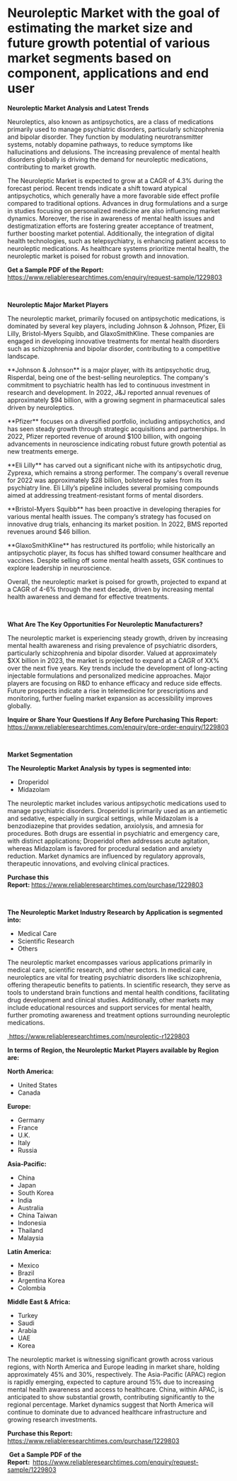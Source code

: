 <p><h1>Neuroleptic Market with the goal of estimating the market size and future growth potential of various market segments based on component, applications and end user</h1></p><p><strong>Neuroleptic Market Analysis and Latest Trends</strong></p>
<p><p>Neuroleptics, also known as antipsychotics, are a class of medications primarily used to manage psychiatric disorders, particularly schizophrenia and bipolar disorder. They function by modulating neurotransmitter systems, notably dopamine pathways, to reduce symptoms like hallucinations and delusions. The increasing prevalence of mental health disorders globally is driving the demand for neuroleptic medications, contributing to market growth.</p><p>The Neuroleptic Market is expected to grow at a CAGR of 4.3% during the forecast period. Recent trends indicate a shift toward atypical antipsychotics, which generally have a more favorable side effect profile compared to traditional options. Advances in drug formulations and a surge in studies focusing on personalized medicine are also influencing market dynamics. Moreover, the rise in awareness of mental health issues and destigmatization efforts are fostering greater acceptance of treatment, further boosting market potential. Additionally, the integration of digital health technologies, such as telepsychiatry, is enhancing patient access to neuroleptic medications. As healthcare systems prioritize mental health, the neuroleptic market is poised for robust growth and innovation.</p></p>
<p><strong>Get a Sample PDF of the Report:&nbsp;</strong> <a href="https://www.reliableresearchtimes.com/enquiry/request-sample/1229803?utm_campaign=2216&utm_medium=2&utm_source=Github&utm_content=ia&utm_term=19042025&utm_id=neuroleptic">https://www.reliableresearchtimes.com/enquiry/request-sample/1229803</a></p>
<p>&nbsp;</p>
<p><strong>Neuroleptic Major Market Players</strong></p>
<p><p>The neuroleptic market, primarily focused on antipsychotic medications, is dominated by several key players, including Johnson & Johnson, Pfizer, Eli Lilly, Bristol-Myers Squibb, and GlaxoSmithKline. These companies are engaged in developing innovative treatments for mental health disorders such as schizophrenia and bipolar disorder, contributing to a competitive landscape.</p><p>**Johnson & Johnson** is a major player, with its antipsychotic drug, Risperdal, being one of the best-selling neuroleptics. The company's commitment to psychiatric health has led to continuous investment in research and development. In 2022, J&J reported annual revenues of approximately $94 billion, with a growing segment in pharmaceutical sales driven by neuroleptics.</p><p>**Pfizer** focuses on a diversified portfolio, including antipsychotics, and has seen steady growth through strategic acquisitions and partnerships. In 2022, Pfizer reported revenue of around $100 billion, with ongoing advancements in neuroscience indicating robust future growth potential as new treatments emerge.</p><p>**Eli Lilly** has carved out a significant niche with its antipsychotic drug, Zyprexa, which remains a strong performer. The company's overall revenue for 2022 was approximately $28 billion, bolstered by sales from its psychiatry line. Eli Lilly’s pipeline includes several promising compounds aimed at addressing treatment-resistant forms of mental disorders.</p><p>**Bristol-Myers Squibb** has been proactive in developing therapies for various mental health issues. The company’s strategy has focused on innovative drug trials, enhancing its market position. In 2022, BMS reported revenues around $46 billion.</p><p>**GlaxoSmithKline** has restructured its portfolio; while historically an antipsychotic player, its focus has shifted toward consumer healthcare and vaccines. Despite selling off some mental health assets, GSK continues to explore leadership in neuroscience.</p><p>Overall, the neuroleptic market is poised for growth, projected to expand at a CAGR of 4-6% through the next decade, driven by increasing mental health awareness and demand for effective treatments.</p></p>
<p>&nbsp;</p>
<p><strong>What Are The Key Opportunities For Neuroleptic Manufacturers?</strong></p>
<p><p>The neuroleptic market is experiencing steady growth, driven by increasing mental health awareness and rising prevalence of psychiatric disorders, particularly schizophrenia and bipolar disorder. Valued at approximately $XX billion in 2023, the market is projected to expand at a CAGR of XX% over the next five years. Key trends include the development of long-acting injectable formulations and personalized medicine approaches. Major players are focusing on R&D to enhance efficacy and reduce side effects. Future prospects indicate a rise in telemedicine for prescriptions and monitoring, further fueling market expansion as accessibility improves globally.</p></p>
<p><strong>Inquire or Share Your Questions If Any Before Purchasing This Report:</strong> <a href="https://www.reliableresearchtimes.com/enquiry/pre-order-enquiry/1229803?utm_campaign=2216&utm_medium=2&utm_source=Github&utm_content=ia&utm_term=19042025&utm_id=neuroleptic">https://www.reliableresearchtimes.com/enquiry/pre-order-enquiry/1229803</a></p>
<p>&nbsp;</p>
<p><strong>Market Segmentation</strong></p>
<p><strong>The Neuroleptic Market Analysis by types is segmented into:</strong></p>
<p><ul><li>Droperidol</li><li>Midazolam</li></ul></p>
<p><p>The neuroleptic market includes various antipsychotic medications used to manage psychiatric disorders. Droperidol is primarily used as an antiemetic and sedative, especially in surgical settings, while Midazolam is a benzodiazepine that provides sedation, anxiolysis, and amnesia for procedures. Both drugs are essential in psychiatric and emergency care, with distinct applications; Droperidol often addresses acute agitation, whereas Midazolam is favored for procedural sedation and anxiety reduction. Market dynamics are influenced by regulatory approvals, therapeutic innovations, and evolving clinical practices.</p></p>
<p><strong>Purchase this Report:&nbsp;</strong><a href="https://www.reliableresearchtimes.com/purchase/1229803?utm_campaign=2216&utm_medium=2&utm_source=Github&utm_content=ia&utm_term=19042025&utm_id=neuroleptic">https://www.reliableresearchtimes.com/purchase/1229803</a></p>
<p>&nbsp;</p>
<p><strong>The Neuroleptic Market Industry Research by Application is segmented into:</strong></p>
<p><ul><li>Medical Care</li><li>Scientific Research</li><li>Others</li></ul></p>
<p><p>The neuroleptic market encompasses various applications primarily in medical care, scientific research, and other sectors. In medical care, neuroleptics are vital for treating psychiatric disorders like schizophrenia, offering therapeutic benefits to patients. In scientific research, they serve as tools to understand brain functions and mental health conditions, facilitating drug development and clinical studies. Additionally, other markets may include educational resources and support services for mental health, further promoting awareness and treatment options surrounding neuroleptic medications.</p></p>
<p><a href="https://www.reliableresearchtimes.com/neuroleptic-r1229803?utm_campaign=2216&utm_medium=2&utm_source=Github&utm_content=ia&utm_term=19042025&utm_id=neuroleptic">&nbsp;https://www.reliableresearchtimes.com/neuroleptic-r1229803</a></p>
<p><strong>In terms of Region, the Neuroleptic Market Players available by Region are:</strong></p>
<p>
    <p> <strong> North America: </strong>
        <ul>
            <li>United States</li>
            <li>Canada</li>
        </ul>
        </p> 
    <p> <strong> Europe: </strong>
        <ul>
            <li>Germany</li>
            <li>France</li>
            <li>U.K.</li>
            <li>Italy</li>
            <li>Russia</li>
        </ul>
        </p> 
    <p> <strong> Asia-Pacific: </strong>
        <ul>
            <li>China</li>
            <li>Japan</li>
            <li>South Korea</li>
            <li>India</li>
            <li>Australia</li>
            <li>China Taiwan</li>
            <li>Indonesia</li>
            <li>Thailand</li>
            <li>Malaysia</li>
        </ul>
        </p> 
    <p> <strong> Latin America: </strong>
        <ul>
            <li>Mexico</li>
            <li>Brazil</li>
            <li>Argentina Korea</li>
            <li>Colombia</li>
        </ul>
        </p> 
    <p> <strong> Middle East & Africa: </strong>
        <ul>
            <li>Turkey</li>
            <li>Saudi</li>
            <li>Arabia</li>
            <li>UAE</li>
            <li>Korea</li>
        </ul>
    </p>
    </p>
<p><p>The neuroleptic market is witnessing significant growth across various regions, with North America and Europe leading in market share, holding approximately 45% and 30%, respectively. The Asia-Pacific (APAC) region is rapidly emerging, expected to capture around 15% due to increasing mental health awareness and access to healthcare. China, within APAC, is anticipated to show substantial growth, contributing significantly to the regional percentage. Market dynamics suggest that North America will continue to dominate due to advanced healthcare infrastructure and growing research investments.</p></p>
<p><strong>Purchase this Report: </strong><a href="https://www.reliableresearchtimes.com/purchase/1229803?utm_campaign=2216&utm_medium=2&utm_source=Github&utm_content=ia&utm_term=19042025&utm_id=neuroleptic">https://www.reliableresearchtimes.com/purchase/1229803</a></p>
<p>&nbsp;<strong>Get a Sample PDF of the Report:&nbsp;&nbsp;</strong><a href="https://www.reliableresearchtimes.com/enquiry/request-sample/1229803?utm_campaign=2216&utm_medium=2&utm_source=Github&utm_content=ia&utm_term=19042025&utm_id=neuroleptic">https://www.reliableresearchtimes.com/enquiry/request-sample/1229803</a></p>
<p><strong></strong></p>
<p><p></p><p></p><p></p></p>